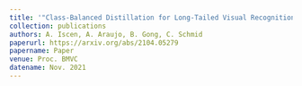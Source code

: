 ```yaml
---
title: '"Class-Balanced Distillation for Long-Tailed Visual Recognition,"'
collection: publications
authors: A. Iscen, A. Araujo, B. Gong, C. Schmid
paperurl: https://arxiv.org/abs/2104.05279
papername: Paper
venue: Proc. BMVC
datename: Nov. 2021
---
```

